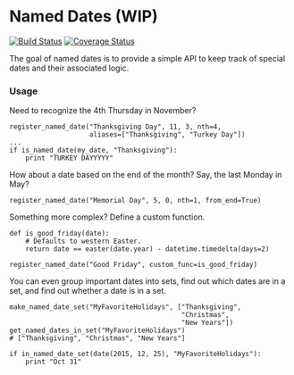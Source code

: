 # Named Dates (WIP)
[![Build Status](https://travis-ci.org/pschoenfelder/named-dates.svg?branch=master)](https://travis-ci.org/pschoenfelder/named-dates)
[![Coverage Status](https://coveralls.io/repos/pschoenfelder/named-dates/badge.svg?branch=master&service=github)](https://coveralls.io/github/pschoenfelder/named-dates?branch=master)

The goal of named dates is to provide a simple API to keep track of special dates and their associated logic. 

### Usage
Need to recognize the 4th Thursday in November?
```
register_named_date("Thanksgiving Day", 11, 3, nth=4,
                    aliases=["Thanksgiving", "Turkey Day"])
...
if is_named_date(my_date, "Thanksgiving"):
    print "TURKEY DAYYYYY"
```

How about a date based on the end of the month? Say, the last Monday in May?
```
register_named_date("Memorial Day", 5, 0, nth=1, from_end=True)
```

Something more complex? Define a custom function.
```
def is_good_friday(date):
    # Defaults to western Easter.
    return date == easter(date.year) - datetime.timedelta(days=2)

register_named_date("Good Friday", custom_func=is_good_friday)
```

You can even group important dates into sets, find out which dates are in a set, and find out whether a date is in a set.
```
make_named_date_set("MyFavoriteHolidays", ["Thanksgiving",
                                           "Christmas",
                                           "New Years"])
get_named_dates_in_set("MyFavoriteHolidays")
# ["Thanksgiving", "Christmas", "New Years"]

if in_named_date_set(date(2015, 12, 25), "MyFavoriteHolidays"):
    print "Oct 31"
```

